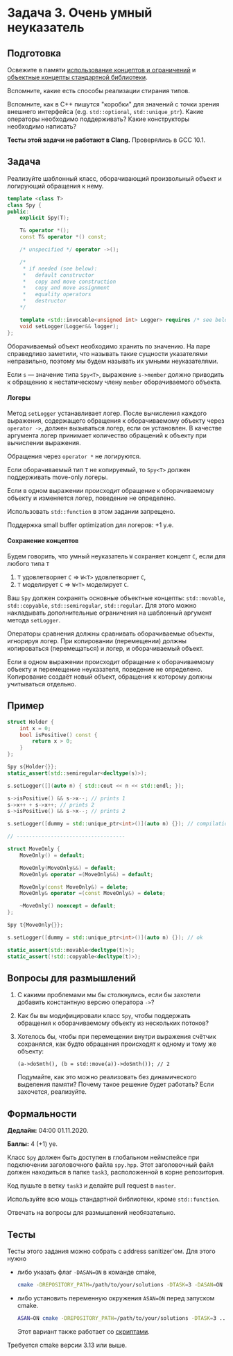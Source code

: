 Задача 3. Очень умный неуказатель
========================

## Подготовка

Освежите в памяти [использование концептов и ограничений](https://en.cppreference.com/w/cpp/language/constraints) и [объектные концепты стандартной библиотеки](https://en.cppreference.com/w/cpp/concepts).

Вспомните, какие есть способы реализации стирания типов.

Вспомните, как в C++ пишутся "коробки" для значений с точки зрения внешнего интерфейса (e.g. `std::optional`, `std::unique_ptr`). Какие операторы необходимо поддерживать? Какие конструкторы необходимо написать?

**Тесты этой задачи не работают в Clang.** Проверялись в GCC 10.1.

## Задача

Реализуйте шаблонный класс, оборачивающий произвольный объект и логирующий обращения к нему.

```c++
template <class T>
class Spy {
public:
    explicit Spy(T);

    T& operator *();
    const T& operator *() const;

    /* unspecified */ operator ->();

    /*
     * if needed (see below):
     *   default constructor
     *   copy and move construction
     *   copy and move assignment
     *   equality operators
     *   destructor
    */

    template <std::invocable<unsigned int> Logger> requires /* see below */
    void setLogger(Logger&& logger);
};
```

Оборачиваемый объект необходимо хранить по значению. На паре справедливо заметили, что называть такие сущности указателями неправильно, поэтому мы будем называть их умными неуказателями.

Если `s` &mdash; значение типа `Spy<T>`,  выражение `s->member` должно приводить к обращению к нестатическому члену `member` оборачиваемого объекта.

#### Логеры

Метод `setLogger` устанавливает логер. После вычисления каждого выражения, содержащего обращения к оборачиваемому объекту через `operator ->`, должен вызываться логер, если он установлен. В качестве аргумента логер принимает количество обращений к объекту при вычислении выражения.

Обращения через `operator *` не логируются.

Если оборачиваемый тип `T` не копируемый, то `Spy<T>` должен поддерживать move-only логеры.

Если в одном выражении происходит обращение к оборачиваемому объекту и изменяется логер, поведение не определено.

Использовать `std::function` в этом задании запрещено.

Поддержка small buffer optimization для логеров: +1 у.е.

#### Сохранение концептов

Будем говорить, что умный неуказатель `W` сохраняет концепт `C`, если для любого типа `T`

1) `T` удовлетворяет `C` &rArr; `W<T>` удовлетворяет `C`,
2) `T` моделирует `C` &rArr; `W<T>` моделирует `C`.

Ваш `Spy` должен сохранять основные объектные концепты: `std::movable`, `std::copyable`, `std::semiregular`, `std::regular`. Для этого можно накладывать дополнительные ограничения на шаблонный аргумент метода `setLogger`.

Операторы сравнения должны сравнивать оборачиваемые объекты, игнорируя логер. При копировании (перемещении) должны копироваться (перемещаться) и логер, и оборачиваемый объект.

Если в одном выражении происходит обращение к оборачиваемому объекту и перемещение неуказателя, поведение не определено. Копирование создаёт новый объект, обращения к которому должны учитываться отдельно.

## Пример

```c++
struct Holder {
    int x = 0;
    bool isPositive() const {
        return x > 0;
    }
};

Spy s{Holder{}};
static_assert(std::semiregular<decltype(s)>);

s.setLogger([](auto n) { std::cout << n << std::endl; });

s->isPositive() && s->x--; // prints 1
s->x++ + s->x++; // prints 2
s->isPositive() && s->x--; // prints 2

s.setLogger([dummy = std::unique_ptr<int>()](auto n) {}); // compilation error

// -----------------------------------

struct MoveOnly {
    MoveOnly() = default;

    MoveOnly(MoveOnly&&) = default;
    MoveOnly& operator =(MoveOnly&&) = default;

    MoveOnly(const MoveOnly&) = delete;
    MoveOnly& operator =(const MoveOnly&) = delete;

    ~MoveOnly() noexcept = default;
};

Spy t{MoveOnly{}};

s.setLogger([dummy = std::unique_ptr<int>()](auto n) {}); // ok

static_assert(std::movable<decltype(t)>);
static_assert(!std::copyable<decltype(t)>);
```

## Вопросы для размышлений

1. С какими проблемами мы бы столкнулись, если бы захотели добавить константную версию оператора `->`?

2. Как бы вы модифицировали класс `Spy`, чтобы поддержать обращения к оборачиваемому объекту из нескольких потоков?

3. Хотелось бы, чтобы при перемещении внутри выражения счётчик сохранялся, как будто обращения происходят к одному и тому же объекту:

   `(a->doSmth(), (b = std::move(a))->doSmth()); // 2`

   Подумайте, как это можно реализовать без динамического выделения памяти? Почему такое решение будет работать? Если захочется, реализуйте.

## Формальности

**Дедлайн:** 04:00 01.11.2020.

**Баллы:** 4 (+1) уе.

Класс `Spy` должен быть доступен в глобальном неймспейсе при подключении заголовочного файла `spy.hpp`. Этот заголовочный файл должен находиться в папке `task3`, расположенной в корне репозитория.

Код пушьте в ветку `task3` и делайте pull request в `master`.

Используйте всю мощь стандартной библиотеки, кроме `std::function`.

Отвечать на вопросы для размышлений необязательно.

## Тесты

Тесты этого задания можно собрать с address sanitizer'ом. Для этого нужно

* либо указать флаг `-DASAN=ON` в команде cmake,
  ```sh
  cmake -DREPOSITORY_PATH=/path/to/your/solutions -DTASK=3 -DASAN=ON ..
  ```

* либо установить переменную окружения `ASAN=ON` перед запуском cmake.
  ```sh
  ASAN=ON cmake -DREPOSITORY_PATH=/path/to/your/solutions -DTASK=3 ..
  ```
  Этот вариант также работает со [скриптами](https://github.com/Mrkol/mipt-metaprogramming-2021/tree/master/scripts).

Требуется cmake версии 3.13 или выше.

